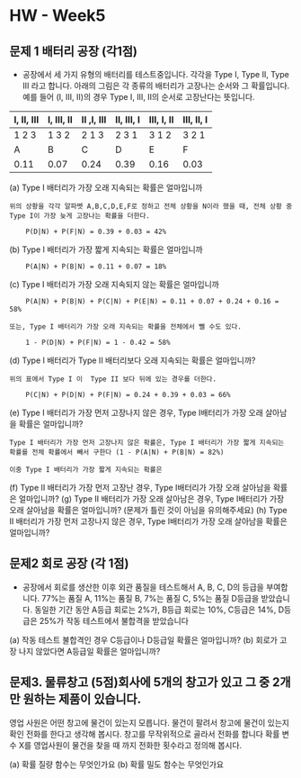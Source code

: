 # HW - Week5

## 문제 1 배터리 공장 (각1점)

- 공장에서 세 가지 유형의 배터리를 테스트중입니다. 각각을 Type I, Type II, Type III 라고 합니다. 아래의 그림은 각 종류의 배터리가 고장나는 순서와 그 확률입니다.예를 들어 (I, III, II)의 경우 Type I, III, II의 순서로 고장난다는 뜻입니다.

|I, II, III|I, III, II|II ,I, III|II, III, I|III, I, II|III, II, I|
|-|-|-|-|-|-|
|1 2 3|1 3 2|2 1 3|2 3 1|3 1 2|3 2 1|
|A|B|C|D|E|F|
|0.11|0.07|0.24|0.39|0.16|0.03|

(a) Type I 배터리가 가장 오래 지속되는 확률은 얼마입니까
```
위의 상황을 각각 알파벳 A,B,C,D,E,F로 정하고 전체 상황을 N이라 했을 때, 전체 상황 중 Type I이 가장 늦게 고장나는 확률을 더한다.

    P(D|N) + P(F|N) = 0.39 + 0.03 = 42%
```
(b) Type I 배터리가 가장 짧게 지속되는 확률은 얼마입니까
```
    P(A|N) + P(B|N) = 0.11 + 0.07 = 18%
```
(c) Type I 배터리가 가장 오래 지속되지 않는 확률은 얼마입니까
```
    P(A|N) + P(B|N) + P(C|N) + P(E|N) = 0.11 + 0.07 + 0.24 + 0.16 = 58%
    
또는, Type I 배터리가 가장 오래 지속되는 확률을 전체에서 뺄 수도 있다.

    1 - P(D|N) + P(F|N) = 1 - 0.42 = 58%
```
(d) Type I 배터리가 Type II 배터리보다 오래 지속되는 확률은 얼마입니까?
```
위의 표에서 Type I 이  Type II 보다 뒤에 있는 경우를 더한다.

    P(C|N) + P(D|N) + P(F|N) = 0.24 + 0.39 + 0.03 = 66%
```
(e) Type I 배터리가 가장 먼저 고장나지 않은 경우, Type I배터리가 가장 오래 살아남을 확률은 얼마입니까?
```
Type I 배터리가 가장 먼저 고장나지 않은 확률은, Type I 배터리가 가장 짧게 지속되는 확률를 전체 확률에서 빼서 구한다 (1 - P(A|N) + P(B|N) = 82%)

이중 Type I 배터리가 가장 짧게 지속되는 확률은 
```
(f) Type II 배터리가 가장 먼저 고장난 경우, Type I배터리가 가장 오래 살아남을 확률은 얼마입니까?
(g) Type II 배터리가 가장 오래 살아남은 경우, Type I배터리가 가장 오래 살아남을 확률은 얼마입니까? (문제가 틀린 것이 아님을 유의해주세요)
(h) Type II 배터리가 가장 먼저 고장나지 않은 경우, Type I배터리가 가장 오래 살아남을 확률은 얼마입니까?

## 문제2 회로 공장 (각 1점)

- 공장에서 회로를 생산한 이후 외관 품질을 테스트해서 A, B, C, D의 등급을 부여합니다.
77%는 품질 A, 11%는 품질 B, 7%는 품질 C, 5%는 품질 D등급을 받았습니다.
동일한 기간 동안 A등급 회로는 2%가, B등급 회로는 10%, C등급은 14%, D등급은 25%가 작동 테스트에서 불합격을 받았습니다

(a) 작동 테스트 불합격인 경우 C등급이나 D등급일 확률은 얼마입니까?
(b) 회로가 고장 나지 않았다면 A등급일 확률은 얼마입니까?


## 문제3. 물류창고 (5점)회사에 5개의 창고가 있고 그 중 2개만 원하는 제품이 있습니다.
영업 사원은 어떤 창고에 물건이 있는지 모릅니다. 
물건이 팔려서 창고에 물건이 있는지 확인 전화를 한다고 생각해 봅시다.
창고를 무작위적으로 골라서 전화를 합니다
확률 변수 X를 영업사원이 물건을 찾을 때 까지 전화한 횟수라고 정의해 봅시다.

(a) 확률 질량 함수는 무엇인가요
(b) 확률 밀도 함수는 무엇인가요